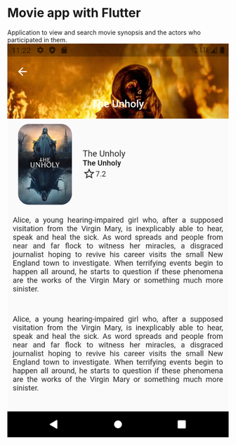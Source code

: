 # Movie app with Flutter
Application to view and search movie synopsis and the actors who participated in them.
![](screenshot/movie-app-2.png)
